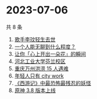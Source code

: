 # 2023-07-06

共 8 条

<!-- BEGIN -->
<!-- 最后更新时间 Thu Jul 06 2023 05:07:33 GMT+0800 (China Standard Time) -->

1. [歌手李玟轻生去世](https://www.zhihu.com/search?q=%E6%AD%8C%E6%89%8B%E6%9D%8E%E7%8E%9F%E8%BD%BB%E7%94%9F%E5%8E%BB%E4%B8%96)
1. [一个人能无聊到什么程度？](https://www.zhihu.com/search?q=%E4%B8%80%E4%B8%AA%E4%BA%BA%E8%83%BD%E6%97%A0%E8%81%8A%E5%88%B0%E4%BB%80%E4%B9%88%E7%A8%8B%E5%BA%A6%EF%BC%9F)
1. [让你「心上开出一朵花」的瞬间](https://www.zhihu.com/search?q=%E8%AE%A9%E4%BD%A0%E3%80%8C%E5%BF%83%E4%B8%8A%E5%BC%80%E5%87%BA%E4%B8%80%E6%9C%B5%E8%8A%B1%E3%80%8D%E7%9A%84%E7%9E%AC%E9%97%B4)
1. [河北工业大学芬兰校区](https://www.zhihu.com/search?q=%E6%B2%B3%E5%8C%97%E5%B7%A5%E4%B8%9A%E5%A4%A7%E5%AD%A6%E8%8A%AC%E5%85%B0%E6%A0%A1%E5%8C%BA)
1. [重庆万州洪涝 15 人遇难](https://www.zhihu.com/search?q=%E9%87%8D%E5%BA%86%E4%B8%87%E5%B7%9E%E6%B4%AA%E6%B6%9D%2015%20%E4%BA%BA%E9%81%87%E9%9A%BE)
1. [年轻人只有 city work](https://www.zhihu.com/search?q=%E5%B9%B4%E8%BD%BB%E4%BA%BA%E5%8F%AA%E6%9C%89%20city%20work)
1. [《西游记》中最恐怖最残忍的妖怪](https://www.zhihu.com/search?q=%E3%80%8A%E8%A5%BF%E6%B8%B8%E8%AE%B0%E3%80%8B%E4%B8%AD%E6%9C%80%E6%81%90%E6%80%96%E6%9C%80%E6%AE%8B%E5%BF%8D%E7%9A%84%E5%A6%96%E6%80%AA)
1. [原神 3.8 版本上线](https://www.zhihu.com/search?q=%E5%8E%9F%E7%A5%9E%203.8%20%E7%89%88%E6%9C%AC%E4%B8%8A%E7%BA%BF)

<!-- END -->
